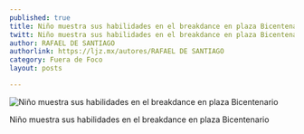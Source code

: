 ```yaml
---
published: true
title: Niño muestra sus habilidades en el breakdance en plaza Bicentenario
twitt: Niño muestra sus habilidades en el breakdance en plaza Bicentenario
author: RAFAEL DE SANTIAGO
authorlink: https://ljz.mx/autores/RAFAEL DE SANTIAGO
category: Fuera de Foco
layout: posts

---
```


![Niño muestra sus habilidades en el breakdance en plaza Bicentenario]()

Niño muestra sus habilidades en el breakdance en plaza Bicentenario
